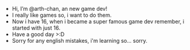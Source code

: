 - Hi, I’m @arth-chan, an new game dev!
- I really like games so, i want to do them.
- Now i have 16, when i became a super famous game dev remember, i started with just 16.
- Have a good day >:D
- Sorry for any english mistakes, i'm learning so... sorry.

<!---
arth-chan/arth-chan is a ✨ special ✨ repository because its `README.md` (this file) appears on your GitHub profile.
You can click the Preview link to take a look at your changes.
--->
